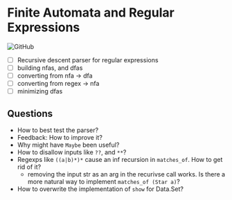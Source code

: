 # Finite Automata and Regular Expressions

![GitHub](https://img.shields.io/github/license/Directoire/under-construction-template)

- [ ] Recursive descent parser for regular expressions
- [ ] building nfas, and dfas
- [ ] converting from nfa -> dfa
- [ ] converting from regex -> nfa
- [ ] minimizing dfas

## Questions

- How to best test the parser?
- Feedback: How to improve it?
- Why might have `Maybe` been useful?
- How to disallow inputs like `??`, and `**`?
- Regexps like `((a|b)*)*` cause an inf recursion in `matches_of`. How to get rid of it?
    * removing the input str as an arg in the recurivse call works. 
      Is there a more natural way to implement `matches_of (Star a)`?
- How to overwrite the implementation of `show` for Data.Set?